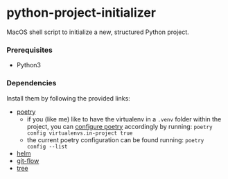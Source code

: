 # python-project-initializer

MacOS shell script to initialize a new, structured Python project.

### Prerequisites
+ Python3

### Dependencies

Install them by following the provided links:
+ [poetry](https://python-poetry.org/docs/master/#installation)
    + if you (like me) like to have the virtualenv in a `.venv` folder within the project, you can [configure poetry](https://python-poetry.org/docs/configuration/#virtualenvsin-project) accordingly by running: `poetry config virtualenvs.in-project true` 
    + the current poetry configuration can be found running: `poetry config --list`
+ [helm](https://formulae.brew.sh/formula/helm)
+ [git-flow](https://formulae.brew.sh/formula/git-flow)
+ [tree](https://formulae.brew.sh/formula/tree)